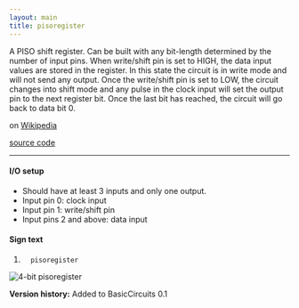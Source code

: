 ```yaml
---
layout: main
title: pisoregister
---
```


A PISO shift register. Can be built with any bit-length determined by the number of input pins.
When write/shift pin is set to HIGH, the data input values are stored in the register. In this state the circuit is in write mode and will not
send any output.
Once the write/shift pin is set to LOW, the circuit changes into shift mode and any pulse in the clock input will set the output pin to the next register bit. Once the last bit has reached, the circuit will go back to data bit 0.
 
on [Wikipedia](http://en.wikipedia.org/wiki/Shift_register)

[source code](https://github.com/eisental/BasicCircuits/blob/master/src/main/java/org/tal/basiccircuits/pisoregister.java)

* * *

#### I/O setup 
* Should have at least 3 inputs and only one output.
* Input pin 0: clock input
* Input pin 1: write/shift pin
* Input pins 2 and above: data input

#### Sign text
1. `   pisoregister   `

![4-bit pisoregister](/RedstoneChips/images/pisoregister.png "4-bit pisoregister")

__Version history:__ Added to BasicCircuits 0.1